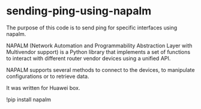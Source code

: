 # sending-ping-using-napalm
The purpose of this code is to send ping for specific interfaces using napalm. 

NAPALM 
(Network Automation and Programmability Abstraction Layer with Multivendor support) is a Python library that implements a set of functions to interact with different router vendor devices using a unified API.

NAPALM supports several methods to connect to the devices, to manipulate configurations or to retrieve data.

It was written for Huawei box.

!pip install napalm
